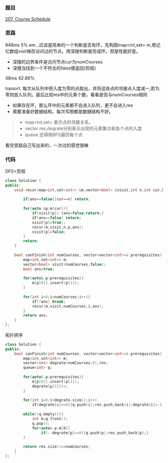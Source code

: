 ### 题目
[207. Course Schedule](https://leetcode-cn.com/problems/course-schedule/submissions/)
### 思路
946ms  5%
em...应该是简单的一个判断是否有环，先构图map<int,set<int>> m,用记忆数组visit保存访问过的节点。用深搜判断是否成环。但是性能好差。
+ 深搜的边界条件是访问节点cur为numCourses
+ 深搜当找到一个不符合的false便返回(剪枝)

48ms 42.86%

topsort. 每次从队列中把入度为零的点取出，并将这些点的邻接点入度减一,若为零则放入队列。最后比较res中的元素个数，看看是否与numCourses相同
+ 如果存在环，那么环中的元素都不会进入队列，更不会进入res
+ 需要准备好数据结构，每次写图都是数据结构不好。
> + map<int,set<int>> 表示点的邻接关系，
> + vector<int> res,degrate分别表示出现的元素集合和各个点的入度
> + queue 还得用BFS遍历每个点

看完思路自己写出来的，一次过的感觉很棒

### 代码
DFS+剪枝
```c++
class Solution {
public:
    void recur(map<int,set<int>> &m,vector<bool> &visit,int n,int cur,bool& ans){
        
        if(ans==false||cur==n) return;
        
        for(auto &p:m[cur]){
            if(visit[p]) {ans=false;return;}
            if(ans==false) return;
            visit[p]=true;;
            recur(m,visit,n,p,ans);
            visit[p]=false;
        }
        return;
    }
    
    bool canFinish(int numCourses, vector<vector<int>>& prerequisites) {
        map<int,set<int>> m;
        vector<bool> visit(numCourses,false);
        bool ans=true;
        
        for(auto& p:prerequisites){
            m[p[0]].insert(p[1]);
        }
        
        for(int i=0;i<numCourses;i++){
            if(!ans) break; 
            recur(m,visit,numCourses,i,ans);
        }
        return ans;
    }
};
```
拓扑排序
```c++
class Solution {
public:
    bool canFinish(int numCourses, vector<vector<int>>& prerequisites) {
        map<int,set<int>> m;
        vector<int> degrate(numCourses,0),res;
        queue<int> q;
        
        for(auto& p:prerequisites){
            m[p[0]].insert(p[1]);
            degrate[p[1]]++;
        }
        
        for(int i=0;i<degrate.size();i++)
            if(degrate[i]==0){q.push(i);res.push_back(i);degrate[i]=-1;}
        
        while(!q.empty()){
            int k=q.front();
            q.pop();
            for(auto& p:m[k])
                if(--degrate[p]==0){q.push(p);res.push_back(p);}
        }
        
        return res.size()==numCourses;
    }
};
```
